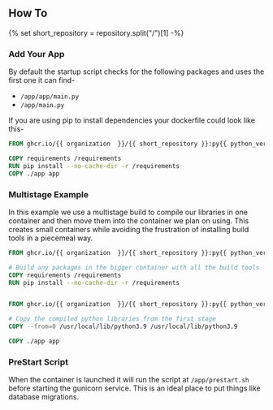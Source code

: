 ## How To
{% set short_repository = repository.split("/")[1] -%}

### Add Your App

By default the startup script checks for the following packages and uses the first one it can find-

* `/app/app/main.py`
* `/app/main.py`

If you are using pip to install dependencies your dockerfile could look like this-

```dockerfile
FROM ghcr.io/{{ organization  }}/{{ short_repository }}:py{{ python_versions|last }}-{{ package_versions|last }}

COPY requirements /requirements
RUN pip install --no-cache-dir -r /requirements
COPY ./app app
```


### Multistage Example

In this example we use a multistage build to compile our libraries in one container and then move them into the container we plan on using. This creates small containers while avoiding the frustration of installing build tools in a piecemeal way.

```dockerfile
FROM ghcr.io/{{ organization  }}/{{ short_repository }}:py{{ python_versions|last }}-{{ package_versions|last }}

# Build any packages in the bigger container with all the build tools
COPY requirements /requirements
RUN pip install --no-cache-dir -r /requirements


FROM ghcr.io/{{ organization  }}/{{ short_repository }}:py{{ python_versions|last }}-slim-{{ package_versions|last }}

# Copy the compiled python libraries from the first stage
COPY --from=0 /usr/local/lib/python3.9 /usr/local/lib/python3.9

COPY ./app app
```


### PreStart Script

When the container is launched it will run the script at `/app/prestart.sh` before starting the gunicorn service. This is an ideal place to put things like database migrations.

